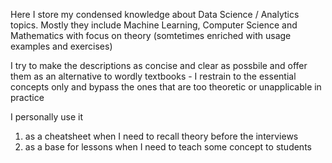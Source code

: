 Here I store my condensed knowledge about Data Science / Analytics topics. Mostly they include Machine Learning, Computer Science and Mathematics with focus on theory (somtetimes enriched with usage examples and exercises)

I try to make the descriptions as concise and clear as possbile and offer them as an alternative to wordly textbooks - I restrain to the essential concepts only and bypass the ones that are too theoretic or unapplicable in practice

I personally use it 
1) as a cheatsheet when I need to recall theory before the interviews
2) as a base for lessons when I need to teach some concept to students
